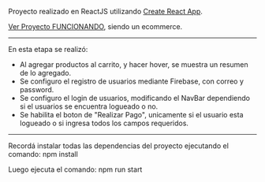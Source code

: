 Proyecto realizado en ReactJS utilizando [Create React App](https://github.com/facebook/create-react-app).

[Ver Proyecto FUNCIONANDO](https://agusvigno.github.io/react-ecommerce), siendo un ecommerce.

* ** *** **** ***** **** *** ** * 

En esta etapa se realizó:
* Al agregar productos al carrito, y hacer hover, se muestra un resumen de lo agregado.
* Se configuro el registro de usuarios mediante Firebase, con correo y password.
* Se configuro el login de usuarios, modificando el NavBar dependiendo si el usuarios se encuentra logueado o no.
* Se habilita el boton de "Realizar Pago", unicamente si el usuario esta logueado o si ingresa todos los campos requeridos.

* ** *** **** ***** **** *** ** * 

Recordá instalar todas las dependencias del proyecto ejecutando el comando: npm install

Luego ejecuta el comando: npm run start